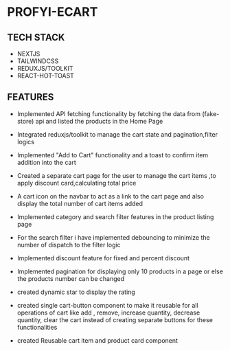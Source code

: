 # PROFYI-ECART

## TECH STACK

- NEXTJS
- TAILWINDCSS
- REDUXJS/TOOLKIT
- REACT-HOT-TOAST

## FEATURES

- Implemented API fetching functionality by fetching the data from (fake-store) api and listed the products in the Home Page

- Integrated reduxjs/toolkit to manage the cart state and pagination,filter logics

- Implemented "Add to Cart" functionality and a toast to confirm item addition into the cart

- Created a separate cart page for the user to manage the cart items ,to apply discount card,calculating total price

- A cart icon on the navbar to act as a link to the cart page and also display the total number of cart items added

- Implemented category and search filter features in the product listing page

- For the search filter i have implemented debouncing to minimize the number of dispatch to the filter logic

- Implemented discount feature for fixed and percent discount

- Implemented pagination for displaying only 10 products in a page or else the products number can be changed

- created dynamic star to display the rating

- created single cart-button component to make it reusable for all operations of cart like add , remove, increase quantity, decrease quantity, clear the cart instead of creating separate buttons for these functionalities

- created Reusable cart item and product card component

